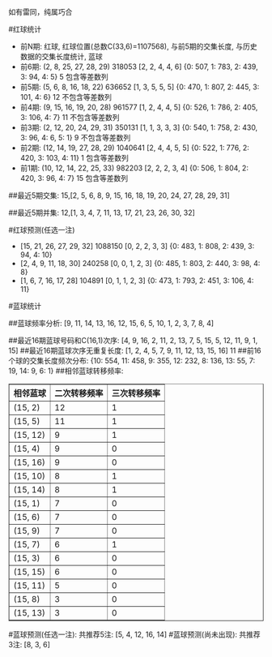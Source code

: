 <!-- 
.. title: 双色球2015090期(2015-08-04)数据分析报告
.. slug: slott-2015090-2015-08-04-report
.. date: 2015-08-05 08:00:00 UTC+08:00
.. tags: Lottery
.. link: 
.. description: 
.. type: text
-->

如有雷同，纯属巧合

<!-- TEASER_END-->

#红球统计

- 前N期: 红球, 红球位置(总数C(33,6)=1107568), 与前5期的交集长度, 与历史数据的交集长度统计, 蓝球
- 前6期: (2, 8, 25, 27, 28, 29) 318053 [2, 2, 4, 4, 6] {0: 507, 1: 783, 2: 439, 3: 94, 4: 5} 5 包含等差数列
- 前5期: (5, 6, 8, 16, 18, 22) 636652 [1, 3, 5, 5, 5] {0: 470, 1: 807, 2: 445, 3: 101, 4: 6} 12 不包含等差数列
- 前4期: (9, 15, 16, 19, 20, 28) 961577 [1, 2, 4, 4, 5] {0: 526, 1: 786, 2: 405, 3: 106, 4: 7} 11 不包含等差数列
- 前3期: (2, 12, 20, 24, 29, 31) 350131 [1, 1, 3, 3, 3] {0: 540, 1: 758, 2: 430, 3: 96, 4: 6, 5: 1} 9 不包含等差数列
- 前2期: (12, 14, 19, 27, 28, 29) 1040641 [2, 4, 4, 5, 5] {0: 522, 1: 776, 2: 420, 3: 103, 4: 11} 1 包含等差数列
- 前1期: (10, 12, 14, 22, 25, 33) 982203 [2, 2, 2, 3, 4] {0: 506, 1: 804, 2: 420, 3: 96, 4: 7} 15 包含等差数列

##最近5期交集:
15,[2, 5, 6, 8, 9, 15, 16, 18, 19, 20, 24, 27, 28, 29, 31]

##最近5期并集:
12,[1, 3, 4, 7, 11, 13, 17, 21, 23, 26, 30, 32]

#红球预测(任选一注)

- [15, 21, 26, 27, 29, 32] 1088150 [0, 2, 2, 3, 3] {0: 483, 1: 808, 2: 439, 3: 94, 4: 10}
- [2, 4, 9, 11, 18, 30] 240258 [0, 0, 1, 2, 3] {0: 485, 1: 803, 2: 440, 3: 98, 4: 8}
- [1, 6, 7, 16, 17, 28] 104891 [0, 1, 1, 2, 3] {0: 473, 1: 793, 2: 451, 3: 106, 4: 11}

#蓝球统计

##蓝球频率分析:
[9, 11, 14, 13, 16, 12, 15, 6, 5, 10, 1, 2, 3, 7, 8, 4]

##最近16期蓝球号码和C(16,1)次序:
[4, 9, 16, 2, 11, 2, 13, 7, 5, 15, 5, 12, 11, 9, 1, 15]
##最近16期蓝球次序无重复长度:
[1, 2, 4, 5, 7, 9, 11, 12, 13, 15, 16] 11
##前16个球的交集长度频次分布:
{10: 554, 11: 458, 9: 355, 12: 232, 8: 136, 13: 55, 7: 19, 14: 9, 6: 1}
##相邻蓝球转移频率:
<table border="1" class="table table-striped dataframe">
  <thead>
    <tr style="text-align: right;">
      <th>相邻蓝球</th>
      <th>二次转移频率</th>
      <th>三次转移频率</th>
    </tr>
  </thead>
  <tbody>
    <tr>
      <td>(15, 2)</td>
      <td>12</td>
      <td>1</td>
    </tr>
    <tr>
      <td>(15, 5)</td>
      <td>11</td>
      <td>1</td>
    </tr>
    <tr>
      <td>(15, 12)</td>
      <td>9</td>
      <td>1</td>
    </tr>
    <tr>
      <td>(15, 4)</td>
      <td>9</td>
      <td>0</td>
    </tr>
    <tr>
      <td>(15, 16)</td>
      <td>9</td>
      <td>0</td>
    </tr>
    <tr>
      <td>(15, 10)</td>
      <td>8</td>
      <td>1</td>
    </tr>
    <tr>
      <td>(15, 14)</td>
      <td>8</td>
      <td>1</td>
    </tr>
    <tr>
      <td>(15, 1)</td>
      <td>7</td>
      <td>0</td>
    </tr>
    <tr>
      <td>(15, 6)</td>
      <td>7</td>
      <td>0</td>
    </tr>
    <tr>
      <td>(15, 9)</td>
      <td>7</td>
      <td>0</td>
    </tr>
    <tr>
      <td>(15, 7)</td>
      <td>6</td>
      <td>1</td>
    </tr>
    <tr>
      <td>(15, 3)</td>
      <td>6</td>
      <td>0</td>
    </tr>
    <tr>
      <td>(15, 15)</td>
      <td>6</td>
      <td>0</td>
    </tr>
    <tr>
      <td>(15, 11)</td>
      <td>5</td>
      <td>0</td>
    </tr>
    <tr>
      <td>(15, 8)</td>
      <td>3</td>
      <td>0</td>
    </tr>
    <tr>
      <td>(15, 13)</td>
      <td>3</td>
      <td>0</td>
    </tr>
  </tbody>
</table>
#蓝球预测(任选一注):
共推荐5注: [5, 4, 12, 16, 14]
#蓝球预测(尚未出现):
共推荐3注: [8, 3, 6]

